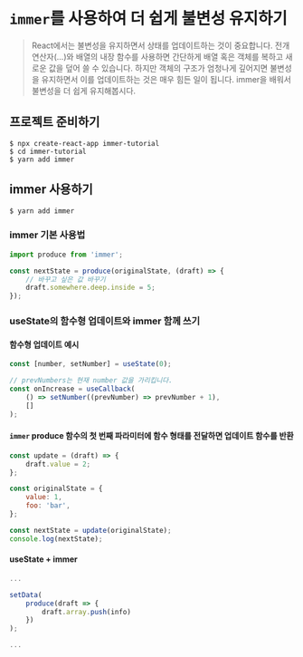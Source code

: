 # `immer`를 사용하여 더 쉽게 불변성 유지하기

> React에서는 불변성을 유지하면서 상태를 업데이트하는 것이 중요합니다. 전개연산자(...)와 배열의 내장 함수를 사용하면 간단하게 배열 혹은 객체를 복하고 새로운 값을 덮어 쓸 수 있습니다. 하지만 객체의 구조가 엄청나게 깊어지면 불변성을 유지하면서 이를 업데이트하는 것은 매우 힘든 일이 됩니다. immer을 배워서 불변성을 더 쉽게 유지해봅시다.

## 프로젝트 준비하기

```
$ npx create-react-app immer-tutorial
$ cd immer-tutorial
$ yarn add immer
```

## immer 사용하기

```
$ yarn add immer
```

### immer 기본 사용법

```js
import produce from 'immer';

const nextState = produce(originalState, (draft) => {
    // 바꾸고 싶은 값 바꾸기
    draft.somewhere.deep.inside = 5;
});
```

### useState의 함수형 업데이트와 immer 함께 쓰기

#### 함수형 업데이트 예시

```js
const [number, setNumber] = useState(0);

// prevNumbers는 현재 number 값을 가리킵니다.
const onIncrease = useCallback(
    () => setNumber((prevNumber) => prevNumber + 1),
    []
);
```

#### `immer` produce 함수의 첫 번째 파라미터에 함수 형태를 전달하면 업데이트 함수를 반환

```js
const update = (draft) => {
    draft.value = 2;
};

const originalState = {
    value: 1,
    foo: 'bar',
};

const nextState = update(originalState);
console.log(nextState);
```

#### useState + immer

```js
...

setData(
    produce(draft => {
        draft.array.push(info)
    })
);

...
```
